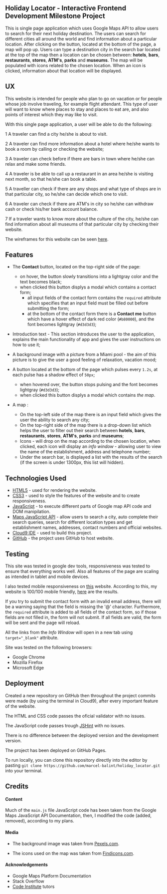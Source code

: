 ## Holiday Locator - Interactive Frontend Development Milestone Project
 
 This is single page application which uses Google Maps API to allow users to search for their next holiday destination.
 The users can search for different cities all around the world and find
 information about a particular location. After clicking on the button, located at the bottom of the page,
 a map will pop up. Users can type a destination city in the search bar located at the top of the map then a location can be chosen
 between: **hotels**, **bars**, **restaurants**, **stores**, **ATM's**, **parks** and **museums**. The map will be populated with icons
 related to the chosen location. When an icon is clicked, information about that location will be displayed.


## UX

This website is intended for people who plan to go on vacation or for people whose job involve traveling,
for example flight attendant. This type of user will want to know where places to stay and places to eat are,
and also points of interest which they may like to visit.

With this single page application, a user will be able to do the following:

1 A traveler can find a city he/she is about to visit.

2 A traveler can find more information about a hotel where he/she wants to book a room by calling or checking the website; 

3 A traveler can check before if there are bars in town where he/she can relax and make some friends.

4 A traveler is be able to call up a restaurant in an area he/she is visiting next month, so that he/she can book a table.

5 A traveller can check if there are any shops and what type of shops are in that particular city, so he/she can decide which one to 
visit.

6 A traveler can check if there are ATM's in city so he/she can withdraw cash or check his/her bank account balance.

7 If a traveler wants to know more about the culture of the city, he/she can find information about all museums of that particular city by checking their website.

The wireframes for this website can be seen [here](https://github.com/marcel-balint/holiday_locator/tree/master/assets/wireframes).

## Features

- The **Contact** button, located on the top-right side of the page:
   -  on hover, the button slowly transitions into a lightgray color and the text becomes black;
   -  when clicked this button displys a modal which contains a contact form;
       - all input fields of the contact form contains the ```required``` attribute which specifies that an input field must be filled out before submitting the form;
       - at the bottom of the contact form there is a **Contact  me** button which have a hover effect of dark red color (```#b80000```), and the font becomes lightgray (```#d3d3d3```);
       
- Introduction text - This section introduces the user to the application, explains the main functionality of app and gives the user instructions on how to use it;
- A background image with a picture from a Miami pool - the aim of this picture is to give the user a good feeling of relaxation, vacation mood;  
- A button located at the bottom of the page which pulses every ```1.2s```, at each pulse has a shadow effect of ``50px``;
   - when hovered over, the button stops pulsing and the font becomes lightgray (```#d3d3d3```);
   - when clicked this button displys a modal which contains _the map_.
- A map :
   - On the top-left side of the map there is an input field which gives the user the ability to search any city;
   - On the top-right side of the map there is a drop-down list which helps the user to filter out their search between **hotels**, **bars**, **restaurants**, **stores**, **ATM's**, **parks** and **museums**;
   - Icons - will drop on the map according to the chosen location, when clicked, each icon will display an _info window_ - allowing user to view the name of the establishment, address and telephone number;
   - Under the search bar, is displayed a list with the results of the search (if the screen is under 1300px, this list will hidden).

## Technologies Used


* [HTML5](https://en.wikipedia.org/wiki/HTML) - used for rendering the website.
* [CSS3](https://en.wikipedia.org/wiki/Cascading_Style_Sheets) - used to style the features of the website and to create responsiveness.
* [JavaScript](https://www.javascript.com/)  - to execute different parts of Google map API code and DOM manipilation.
* [Maps JavaScript API](https://cloud.google.com/maps-platform/) - allow users to search a city, auto complete their search queries, search for different location types and get establishment names, addresses, contact numbers and official websites.
* [Cloud9 IDE](https://aws.amazon.com/cloud9/) - used to build this project.
* [GitHub](https://github.com/) - the project uses GitHub to host website.


## Testing
This site was tested in google dev tools, responsiveness was tested to ensure that everything works well. 
Also all features of the page are scaling as intended in tablet and mobile devices.

I also tested mobile responsiveness on [this](https://varvy.com/mobile/) website. According to this, my website is 100/100 mobile friendly, [here](https://github.com/marcel-balint/holiday_locator/blob/master/assets/responsiveness/mobile_friendly.png) are the results.

If you try to submit the contact form with an invalid email address, there will be a warning saying that the field is missing the '@' character.
Furthermore, the ```required``` attribute is added to all fields of the contact form, so if those fields are not filled in,
the form will not submit. If all fields are valid, the form will be sent and the page will reload.

All the links from the *Info Window* will open in a new tab using ```target="_blank"``` attribute.

Site was tested on the following browsers:

* Google Chrome
* Mozilla Firefox
* Microsoft Edge

## Deployment

Created a new repository on GitHub then throughout the project commits were made (by using the terminal in Cloud9), after every important feature of the website.

The HTML and CSS code passes the oficial validator with no issues.

The JavaScript code passes trough [JSHint](https://jshint.com/) with no issues.

There is no difference between the deployed version and the development version.

The project has been deployed on GitHub Pages.

To run locally, you can clone this repository directly into the editor by pasting
```git clone https://github.com/marcel-balint/holiday_locator.git``` into your terminal.


## Credits
#### Content
Much of the ```main.js``` file  JavaScript code has been taken from the Google Maps JavaScript API Documentation,
then, I modified the code (added, removed), according to my plans.


#### Media

* The background image was taken from [Pexels.com](https://www.pexels.com/).
 
* The icons used on the map was taken from [Findicons.com](https://findicons.com/).
 

#### Acknowledgements

* Google Maps Platform Documentation
* Stack Overflow
* [Code Institute](https://codeinstitute.net/) tutors


